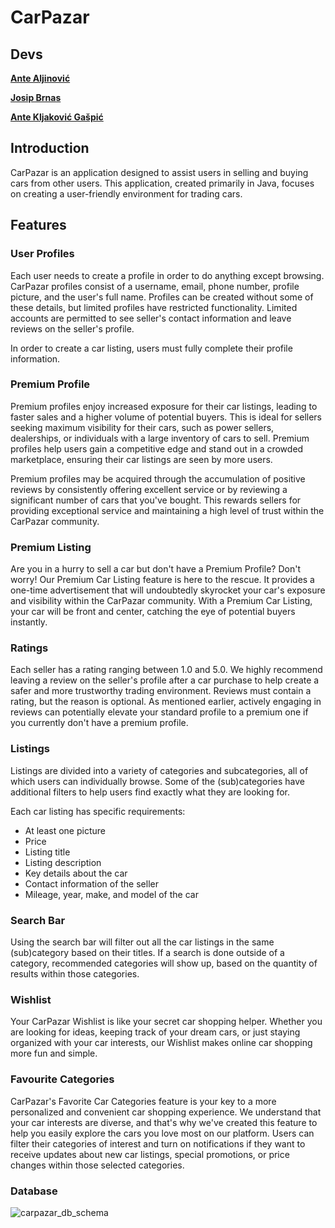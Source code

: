 # CarPazar

## Devs

**[Ante Aljinović](https://github.com/aljinovic-ante)**

**[Josip Brnas](https://github.com/Jole56)**

**[Ante Kljaković Gašpić](https://github.com/wsp83)**

## Introduction

CarPazar is an application designed to assist users in selling and buying cars from other users. This application, created primarily in Java, focuses on creating a user-friendly environment for trading cars.


## Features

### User Profiles

Each user needs to create a profile in order to do anything except browsing. CarPazar profiles consist of a username, email, phone number, profile picture, and the user's full name. Profiles can be created without some of these details, but limited profiles have restricted functionality. Limited accounts are permitted to see seller's contact information and leave reviews on the seller's profile.

In order to create a car listing, users must fully complete their profile information.


### Premium Profile

Premium profiles enjoy increased exposure for their car listings, leading to faster sales and a higher volume of potential buyers. This is ideal for sellers seeking maximum visibility for their cars, such as power sellers, dealerships, or individuals with a large inventory of cars to sell. Premium profiles help users gain a competitive edge and stand out in a crowded marketplace, ensuring their car listings are seen by more users.

Premium profiles may be acquired through the accumulation of positive reviews by consistently offering excellent service or by reviewing a significant number of cars that you've bought. This rewards sellers for providing exceptional service and maintaining a high level of trust within the CarPazar community.


### Premium Listing

Are you in a hurry to sell a car but don't have a Premium Profile? Don't worry! Our Premium Car Listing feature is here to the rescue. It provides a one-time advertisement that will undoubtedly skyrocket your car's exposure and visibility within the CarPazar community. With a Premium Car Listing, your car will be front and center, catching the eye of potential buyers instantly.


### Ratings

Each seller has a rating ranging between 1.0 and 5.0. We highly recommend leaving a review on the seller's profile after a car purchase to help create a safer and more trustworthy trading environment. Reviews must contain a rating, but the reason is optional. As mentioned earlier, actively engaging in reviews can potentially elevate your standard profile to a premium one if you currently don't have a premium profile.


### Listings

Listings are divided into a variety of categories and subcategories, all of which users can individually browse. Some of the (sub)categories have additional filters to help users find exactly what they are looking for.


Each car listing has specific requirements:
  - At least one picture
  - Price
  - Listing title
  - Listing description
  - Key details about the car
  - Contact information of the seller
  - Mileage, year, make, and model of the car


### Search Bar

Using the search bar will filter out all the car listings in the same (sub)category based on their titles. If a search is done outside of a category, recommended categories will show up, based on the quantity of results within those categories.


### Wishlist

Your CarPazar Wishlist is like your secret car shopping helper. Whether you are looking for ideas, keeping track of your dream cars, or just staying organized with your car interests, our Wishlist makes online car shopping more fun and simple.


### Favourite Categories

CarPazar's Favorite Car Categories feature is your key to a more personalized and convenient car shopping experience. We understand that your car interests are diverse, and that's why we've created this feature to help you easily explore the cars you love most on our platform. Users can filter their categories of interest and turn on notifications if they want to receive updates about new car listings, special promotions, or price changes within those selected categories.


### Database 
![carpazar_db_schema](https://github.com/OSS-Java-Seminar-2023/CarPazar/assets/147037900/8195b9aa-c436-4177-af8a-ab77c9b72824)


